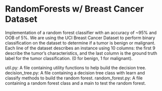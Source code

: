 # RandomForests w/ Breast Cancer Dataset

Implementation of a random forest classifier with an accuracy of ~95% and OOB of 5%. We are using the UCI Breast Cancer Dataset to  perform binary classification on the dataset to determine if a tumor is benign or malignant. Each line of the dataset describes an instance using 10 columns: the first 9 describe the tumor’s characteristics, and the last column is the ground truth label for the tumor classification. (0 for benign, 1 for malignant).

util.py: A file containing utility functions to help build the decision tree.
decision_tree.py: A file containing a decision tree class with learn and classify methods to build the random forest.
random_forest.py: A file containing a random forest class and a main to test the random forest.
